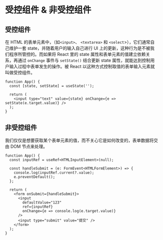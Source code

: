 # 受控组件 & 非受控组件

## 受控组件

在 HTML 的表单元素中，（如`<input>`、 `<textarea>` 和 `<select`>），它们通常自己维护一套 state，并随着用户的输入自己进行 UI 上的更新，这种行为是不被我们程序所管控的。而如果将 React 里的 state 属性和表单元素的值建立依赖关系，再通过 `onChange` 事件与 `setState()` 结合更新 state 属性，就能达到控制用户输入过程中表单发生的操作。被 React 以这种方式控制取值的表单输入元素就叫做受控组件。

```tsx
function App() {
  const [state, setState] = useState('');

  return (
    <input type="text" value={state} onChange={e => setState(e.target.value)} />
  );
}
```

## 非受控组件

我们仅仅是想要获取某个表单元素的值，而不关心它是如何改变的，表单数据将交由 DOM 节点来处理。

```tsx
function App() {
  const inputRef = useRef<HTMLInputElement>(null);

  const handleSubmit = (e: FormEvent<HTMLFormElement>) => {
    console.log(inputRef.current?.value);
    e.preventDefault();
  };

  return (
    <form onSubmit={handleSubmit}>
      <input
        defaultValue="123"
        ref={inputRef}
        onChange={e => console.log(e.target.value)}
      />
      <input type="submit" value="提交" />
    </form>
  );
}
```
